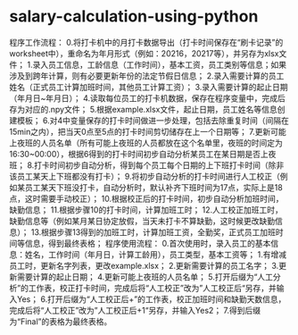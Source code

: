 # salary-calculation-using-python
程序工作流程：
0.将打卡机中的月打卡数据导出（打卡时间保存在“刷卡记录”的worksheet中），重命名为年月形式（例如：20216，20217等），并另存为xlsx文件；
1.录入员工信息，工龄信息（工作时间），基本工资，员工类别等信息；如果涉及到跨年计算，则有必要更新年份的法定节假日信息；
2.录入需要计算的员工姓名（正式员工计算加班时间，其他员工计算工资）；
3.录入需要计算的起止日期（年月日~年月日）；
4.读取每位员工的打卡机数据，保存在程序变量中，完成后存为对应的.npy文件；
5.根据example.xlsx文件，起止日期，员工姓名等信息创建模板；
6.对4中变量保存的打卡时间做进一步处理，包括去除重复时间（间隔在15min之内），把当天0点至5点的打卡时间剪切储存在上一个日期等；
7.更新可能上夜班的人员名单（所有可能上夜班的人员都放在这个名单里，夜班的时间定为16:30~00:00），根据6得到的打卡时间初步自动分析某员工在某日期是否上夜班；
8.打卡时间初步自动分析，得到每个员工每个日期的上下班打卡时间（除非该员工某天上下班都没有打卡）；
9.将初步自动分析的打卡时间进行人工校正（例如某员工某天下班没打卡，自动分析时，默认补齐下班时间为17点，实际上是18点，这时需要手动校正）；
10.根据校正后的打卡时间，初步自动分析加班时间，缺勤信息；
11.根据步骤10的打卡时间，计算加班工时；
12.人工校正加班工时，缺勤信息等（例如某月某日协定放假，当天未打卡不算缺勤，这时候更改缺勤信息）；
13.根据步骤13得到的加班工时，计算加班工资，全勤奖，正式员工加班时间等信息，得到最终表格；
程序使用流程：
0.首次使用时，录入员工的基本信息：姓名，工作时间（年月日，计算工龄用），员工类型，基本工资等；
1.有增减员工时，更新名字列表，更改example.xlsx；
2.更新需要计算的员工名字；
3.更新需要计算的起止日期；
4.更新可能上夜班的人员名单；
5.打开后缀为“人工分析”的工作表，校正打卡时间，完成后将“人工校正”改为”人工校正后“另存，并输入Yes；
6.打开后缀为“人工校正后+”的工作表，校正加班时间和缺勤天数信息，完成后将“人工校正”改为”人工校正后+1“另存，并输入Yes2；
7.得到后缀为“Final”的表格为最终表格。
